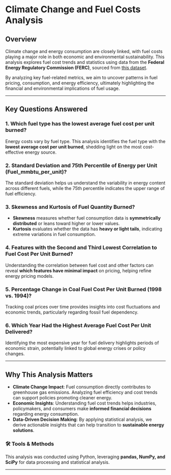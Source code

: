 # Climate Change and Fuel Costs Analysis

## Overview  
Climate change and energy consumption are closely linked, with fuel costs playing a major role in both economic and environmental sustainability. This analysis explores fuel cost trends and statistics using data from the **Federal Energy Regulatory Commission (FERC)**, sourced from [this dataset](https://raw.githubusercontent.com/WalePhenomenon/climate_change/master/fuel_ferc1.csv).  

By analyzing key fuel-related metrics, we aim to uncover patterns in fuel pricing, consumption, and energy efficiency, ultimately highlighting the financial and environmental implications of fuel usage.

---

## Key Questions Answered  

### 1. **Which fuel type has the lowest average fuel cost per unit burned?**  
Energy costs vary by fuel type. This analysis identifies the fuel type with the **lowest average cost per unit burned**, shedding light on the most cost-effective energy source.

### 2. **Standard Deviation and 75th Percentile of Energy per Unit (Fuel_mmbtu_per_unit)?**  
The standard deviation helps us understand the variability in energy content across different fuels, while the 75th percentile indicates the upper range of fuel efficiency.

### 3. **Skewness and Kurtosis of Fuel Quantity Burned?**  
- **Skewness** measures whether fuel consumption data is **symmetrically distributed** or leans toward higher or lower values.  
- **Kurtosis** evaluates whether the data has **heavy or light tails**, indicating extreme variations in fuel consumption.

### 4. **Features with the Second and Third Lowest Correlation to Fuel Cost Per Unit Burned?**  
Understanding the correlation between fuel cost and other factors can reveal **which features have minimal impact** on pricing, helping refine energy pricing models.

### 5. **Percentage Change in Coal Fuel Cost Per Unit Burned (1998 vs. 1994)?**  
Tracking coal prices over time provides insights into cost fluctuations and economic trends, particularly regarding fossil fuel dependency.

### 6. **Which Year Had the Highest Average Fuel Cost Per Unit Delivered?**  
Identifying the most expensive year for fuel delivery highlights periods of economic strain, potentially linked to global energy crises or policy changes.

---

## Why This Analysis Matters  
- **Climate Change Impact**: Fuel consumption directly contributes to greenhouse gas emissions. Analyzing fuel efficiency and cost trends can support policies promoting cleaner energy.  
- **Economic Insights**: Understanding fuel cost trends helps industries, policymakers, and consumers make **informed financial decisions** regarding energy consumption.  
- **Data-Driven Decision Making**: By applying statistical analysis, we derive actionable insights that can help transition to **sustainable energy solutions**.  

### 🛠️ Tools & Methods  
This analysis was conducted using Python, leveraging **pandas, NumPy, and SciPy** for data processing and statistical analysis.

---

